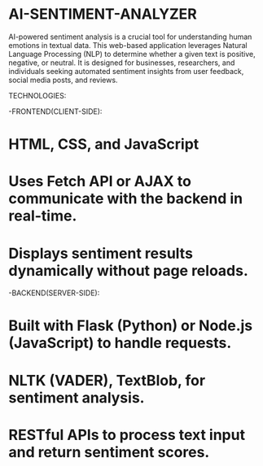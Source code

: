 # AI-SENTIMENT-ANALYZER
AI-powered sentiment analysis is a crucial tool for understanding human emotions in textual data.
This web-based application leverages Natural Language Processing (NLP) to determine whether a given text is positive, negative, or neutral. 
It is designed for businesses, researchers, and individuals seeking automated sentiment insights from user feedback, social media posts, and reviews.

 TECHNOLOGIES:
 
-FRONTEND(CLIENT-SIDE):
# HTML, CSS, and JavaScript
# Uses Fetch API or AJAX to communicate with the backend in real-time.
# Displays sentiment results dynamically without page reloads.

-BACKEND(SERVER-SIDE):
# Built with Flask (Python) or Node.js (JavaScript) to handle requests.
# NLTK (VADER), TextBlob, for sentiment analysis.
# RESTful APIs to process text input and return sentiment scores.

